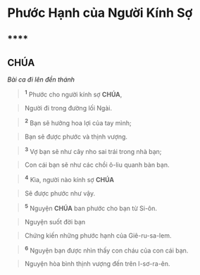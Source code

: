 # Phước Hạnh của Người Kính Sợ

## ****

## CHÚA
*Bài ca đi lên đền thánh*

> <sup><b>1</b></sup> Phước cho người kính sợ **CHÚA**,
>


> Người đi trong đường lối Ngài.
>


> <sup><b>2</b></sup> Bạn sẽ hưởng hoa lợi của tay mình;
>


> Bạn sẽ được phước và thịnh vượng.
>


> <sup><b>3</b></sup> Vợ bạn sẽ như cây nho sai trái trong nhà bạn;
>


> Con cái bạn sẽ như các chồi ô-liu quanh bàn bạn.
>


> <sup><b>4</b></sup> Kìa, người nào kính sợ **CHÚA**
>


> Sẽ được phước như vậy.
>


> <sup><b>5</b></sup> Nguyện **CHÚA** ban phước cho bạn từ Si-ôn.
>


> Nguyện suốt đời bạn
>


> Chứng kiến những phước hạnh của Giê-ru-sa-lem.
>


> <sup><b>6</b></sup> Nguyện bạn được nhìn thấy con cháu của con cái bạn.
>


> Nguyện hòa bình thịnh vượng đến trên I-sơ-ra-ên.
>